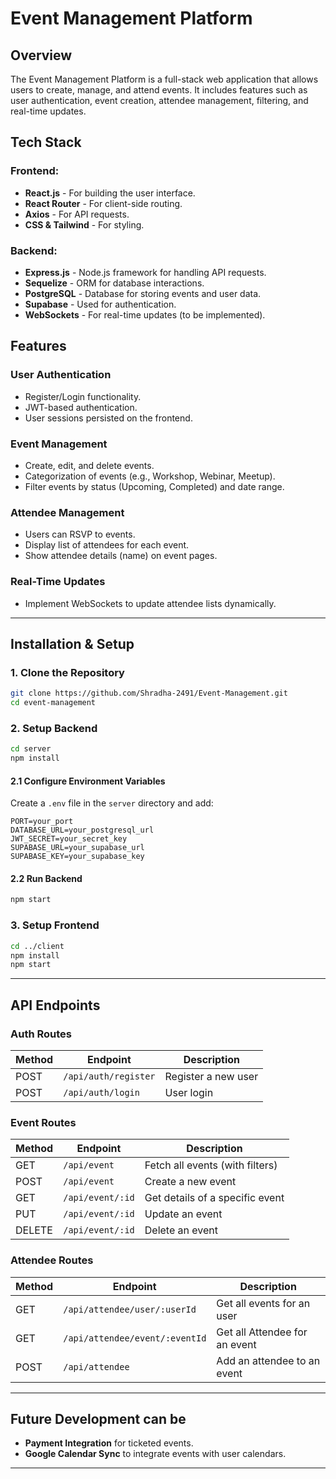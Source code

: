 # Event Management Platform

## Overview
The Event Management Platform is a full-stack web application that allows users to create, manage, and attend events. It includes features such as user authentication, event creation, attendee management, filtering, and real-time updates.

## Tech Stack
### **Frontend:**
- **React.js** - For building the user interface.
- **React Router** - For client-side routing.
- **Axios** - For API requests.
- **CSS & Tailwind** - For styling.

### **Backend:**
- **Express.js** - Node.js framework for handling API requests.
- **Sequelize** - ORM for database interactions.
- **PostgreSQL** - Database for storing events and user data.
- **Supabase** - Used for authentication.
- **WebSockets** - For real-time updates (to be implemented).

<!-- ### **Deployment & Hosting:**
- **Frontend:** Vercel / Netlify (Free-tier hosting).
- **Backend:** Render / Railway (Free-tier hosting).
- **Database:** Supabase / PostgreSQL (Free-tier).

--- -->

## Features
### **User Authentication**
- Register/Login functionality.
- JWT-based authentication.
- User sessions persisted on the frontend.

### **Event Management**
- Create, edit, and delete events.
- Categorization of events (e.g., Workshop, Webinar, Meetup).
- Filter events by status (Upcoming, Completed) and date range.

### **Attendee Management**
- Users can RSVP to events.
- Display list of attendees for each event.
- Show attendee details (name) on event pages.

### **Real-Time Updates**
- Implement WebSockets to update attendee lists dynamically.

---

## Installation & Setup
### **1. Clone the Repository**
```bash
git clone https://github.com/Shradha-2491/Event-Management.git
cd event-management
```

### **2. Setup Backend**
```bash
cd server
npm install
```

#### **2.1 Configure Environment Variables**
Create a `.env` file in the `server` directory and add:
```env
PORT=your_port
DATABASE_URL=your_postgresql_url
JWT_SECRET=your_secret_key
SUPABASE_URL=your_supabase_url
SUPABASE_KEY=your_supabase_key
```

#### **2.2 Run Backend**
```bash
npm start
```

### **3. Setup Frontend**
```bash
cd ../client
npm install
npm start
```

---

## API Endpoints
### **Auth Routes**
| Method | Endpoint | Description |
|--------|------------|-------------|
| POST | `/api/auth/register` | Register a new user |
| POST | `/api/auth/login` | User login |

### **Event Routes**
| Method | Endpoint | Description |
|--------|------------|-------------|
| GET | `/api/event` | Fetch all events (with filters) |
| POST | `/api/event` | Create a new event |
| GET | `/api/event/:id` | Get details of a specific event |
| PUT | `/api/event/:id` | Update an event |
| DELETE | `/api/event/:id` | Delete an event |

### **Attendee Routes**
| Method | Endpoint | Description |
|--------|------------|-------------|
| GET | `/api/attendee/user/:userId` | Get all events for an user |
| GET | `/api/attendee/event/:eventId` | Get all Attendee for an event |
| POST | `/api/attendee` | Add an attendee to an event |

---

<!-- ## Deployment
### **Frontend (Vercel/Netlify)**
- Connect your GitHub repository.
- Set up environment variables in the Vercel/Netlify dashboard.
- Deploy automatically on push.

### **Backend (Render/Railway)**
- Deploy via GitHub repository.
- Configure environment variables.
- Ensure PostgreSQL database is accessible.

--- -->

## Future Development can be
- **Payment Integration** for ticketed events.
- **Google Calendar Sync** to integrate events with user calendars.

---



